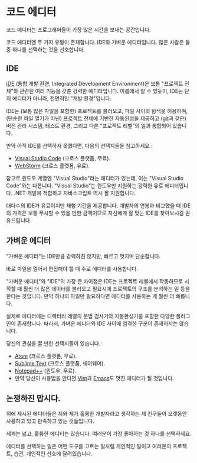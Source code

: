 # 코드 에디터

코드 에디터는 프로그래머들이 가장 많은 시간을 보내는 공간입니다. 

코드 에디터엔 두 가지 유형이 존재합니다. IDE와 가벼운 에디터입니다. 많은 사람은 둘 중 하나를 선택하는 것을 선호합니다.

## IDE

[IDE](https://en.wikipedia.org/wiki/Integrated_development_environment) (통합 개발 환경, Integrated Development Environment)은 보통 "프로젝트 전체"와 관련된 여러 기능을 갖춘 강력한 에디터입니다. 이름에서 알 수 있듯이, IDE는 단지 에디터가 아니라, 전면적인 "개발 환경"입니다.

IDE는 (보통 많은 파일을 포함한) 프로젝트를 불러오고, 파일 사이의 탐색을 허용하며, (단순한 파일 열기가 아닌) 프로젝트 전체에 기반한 자동완성을 제공하고 ([git](https://git-scm.com/)과 같은) 버전 관리 시스템, 테스트 환경, 그리고 다른 "프로젝트 레벨"의 일과 통합되어 있습니다. 

만약 아직 IDE를 선택하지 못했다면, 다음의 선택지들을 참고하세요.:

- [Visual Studio Code](https://code.visualstudio.com/) (크로스 플랫폼, 무료).
- [WebStorm](http://www.jetbrains.com/webstorm/) (크로스 플랫폼, 유료).

참고로 윈도우 계열엔 "Visual Studio"라는 에디터가 있는데, 이는 "Visual Studio Code"와는 다릅니다. "Visual Studio"는 윈도우만 지원하는 강력한 유료 에디터입니다. .NET 개발에 적합하고 자바스크립트 역시 잘 지원합니다. 

대다수의 IDE가 유료이지만 체험 기간을 제공합니다. 개발자의 연봉과 비교했을 때 IDE의 가격은 보통 무시할 수 있을 만한 금액이므로 자신에게 잘 맞는 IDE를 찾아보시길 권유드립니다. 

## 가벼운 에디터

"가벼운 에디터"는 IDE만큼 강력하진 않지만, 빠르고 멋지며 단순합니다.

바로 파일을 열어서 편집해야 할 때 주로 에디터를 사용합니다.

"가벼운 에디터"와 "IDE"의 가장 큰 차이점은 IDE는 프로젝트 레벨에서 작동하므로 시작할 때 훨씬 더 많은 데이터를 불러오고 필요시에 프로젝트의 구조를 분석하는 일 등을 한다는 것입니다. 만약 하나의 파일만 필요하다면 에디터를 사용하는 게 훨씬 더 빠릅니다.

실제로 에디터에는 디렉터리 레벨의 문법 검사기와 자동완성기를 포함한 다양한 플러그인이 존재합니다. 따라서, 가벼운 에디터와 IDE 사이에 엄격한 구분이 존재하지는 않습니다. 

당신의 관심을 끌 만한 선택지들이 있습니다.:

- [Atom](https://atom.io/) (크로스 플랫폼, 무료).
- [Sublime Text](http://www.sublimetext.com) (크로스 플랫폼, 쉐어웨어).
- [Notepad++](https://notepad-plus-plus.org/) (윈도우, 무료).
- 만약 당신이 사용법을 안다면 [Vim](http://www.vim.org/)과 [Emacs](https://www.gnu.org/software/emacs/)도 멋진 에디터가 될 것입니다.

## 논쟁하진 맙시다.

위에 제시된 에디터들은 저와 제가 훌륭한 개발자라고 생각하는 제 친구들이 오랫동안 사용하고 있고 만족하고 있는 것들입니다. 

세계는 넓고, 훌륭한 에디터는 많습니다. 여러분이 가장 좋아하는 것 하나를 선택하세요.

에디터를 선택하는 일은 어떤 도구를 고르는 일처럼 개인적인 일이고 여러분의 프로젝트, 습관, 개인적인 선호에 달려있습니다.
